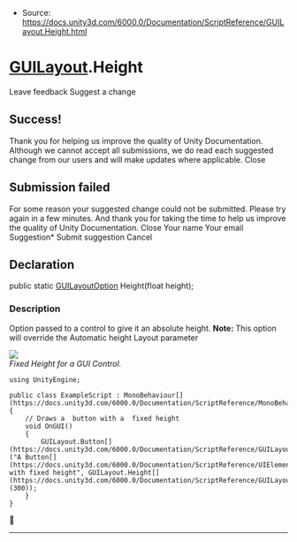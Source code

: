 * Source: https://docs.unity3d.com/6000.0/Documentation/ScriptReference/GUILayout.Height.html

#  [GUILayout](https://docs.unity3d.com/6000.0/Documentation/ScriptReference/GUILayout.html).Height
Leave feedback
Suggest a change
## Success!
Thank you for helping us improve the quality of Unity Documentation. Although we cannot accept all submissions, we do read each suggested change from our users and will make updates where applicable.
Close
## Submission failed
For some reason your suggested change could not be submitted. Please <a>try again</a> in a few minutes. And thank you for taking the time to help us improve the quality of Unity Documentation.
Close
Your name Your email Suggestion* Submit suggestion
Cancel
## Declaration
public static [GUILayoutOption](https://docs.unity3d.com/6000.0/Documentation/ScriptReference/GUILayoutOption.html) Height(float height); 
### Description
Option passed to a control to give it an absolute height.
**Note:** This option will override the Automatic height Layout parameter  
  
![](https://docs.unity3d.com/6000.0/Documentation/StaticFiles/ScriptRefImages/GUILayoutHeight.png)  
_Fixed Height for a GUI Control._
```
using UnityEngine;  
  
public class ExampleScript : MonoBehaviour[](https://docs.unity3d.com/6000.0/Documentation/ScriptReference/MonoBehaviour.html)
{
    // Draws a  button with a  fixed height
    void OnGUI()
    {
        GUILayout.Button[](https://docs.unity3d.com/6000.0/Documentation/ScriptReference/GUILayout.Button.html)("A Button[](https://docs.unity3d.com/6000.0/Documentation/ScriptReference/UIElements.Button.html) with fixed height", GUILayout.Height[](https://docs.unity3d.com/6000.0/Documentation/ScriptReference/GUILayout.Height.html)(300));
    }
}

```

* * *
